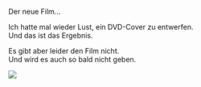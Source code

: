 <!--
.. title: 2 Engel für den David - Der Film
.. slug: 49-2-engel-fur-den-david-der-film
.. date: 2007-03-27 23:04:59
.. tags: Persönlich
.. description: 
.. type: text
-->

Der neue Film...
<!-- TEASER_END -->

Ich hatte mal wieder Lust, ein DVD-Cover zu entwerfen.  
Und das ist das Ergebnis.

Es gibt aber leider den Film nicht.  
Und wird es auch so bald nicht geben.

![](/images/2angel.jpg)
